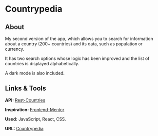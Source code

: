 # Countrypedia

## About

My second version of the app, which allows you to search for information about a country (200+ countries) and its data, such as population or currency.

It has two search options whose logic has been improved and the list of countries is displayed alphabetically.

A dark mode is also included.

## Links & Tools

**API:** [Rest-Countries](https://restcountries.com/)

**Inspiration:** [Frontend-Mentor](https://www.frontendmentor.io/challenges/rest-countries-api-with-color-theme-switcher-5cacc469fec04111f7b848ca)

**Used:** JavaScript, React, CSS.

**URL:** [Countrypedia](https://countrypedia.online/)
